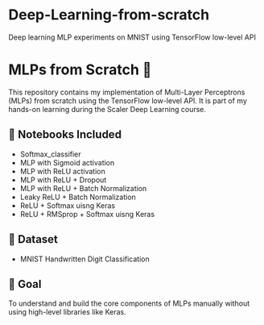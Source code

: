 # Deep-Learning-from-scratch
Deep learning MLP experiments on MNIST using TensorFlow low-level API
# MLPs from Scratch 🧠

This repository contains my implementation of Multi-Layer Perceptrons (MLPs) from scratch using the TensorFlow low-level API. It is part of my hands-on learning during the Scaler Deep Learning course.

## 📘 Notebooks Included
- Softmax_classifier
- MLP with Sigmoid activation
- MLP with ReLU activation
- MLP with ReLU + Dropout
- MLP with ReLU + Batch Normalization
- Leaky ReLU + Batch Normalization
- ReLU + Softmax uisng Keras
- ReLU + RMSprop + Softmax uisng Keras

## 🧪 Dataset
- MNIST Handwritten Digit Classification

## 🚀 Goal
To understand and build the core components of MLPs manually without using high-level libraries like Keras.
